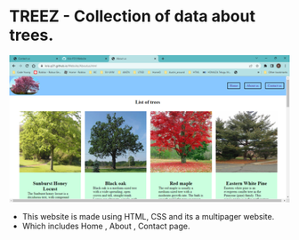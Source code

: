 # TREEZ - Collection of data about trees.


!['Pictire of website'](./images/About%20us%20-%20Google%20Chrome%202_6_2023%207_12_26%20PM.png)




- This website is made using HTML, CSS and its a multipager website.
- Which includes Home , About , Contact page.
